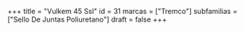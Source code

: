 +++
title = "Vulkem 45 Ssl"
id = 31
marcas = ["Tremco"]
subfamilias = ["Sello De Juntas Poliuretano"]
draft = false
+++

<!--more-->